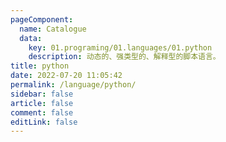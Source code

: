 ```yaml
---
pageComponent:
  name: Catalogue
  data: 
    key: 01.programing/01.languages/01.python
    description: 动态的、强类型的、解释型的脚本语言。
title: python
date: 2022-07-20 11:05:42
permalink: /language/python/
sidebar: false
article: false
comment: false
editLink: false
---
```

